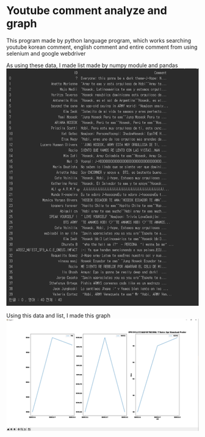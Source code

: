 Youtube comment analyze and graph
=============
This program made by python language program, which works searching youtube korean comment, english comment and entire comment 
from using selenium and google webdriver

As using these data, I made list made by numpy module and pandas
![code](./img/code.png)

Using this data and list, I made this graph
![graph](./img/graph.png)
